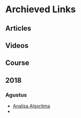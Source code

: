 # Archieved Links
## Articles
## Videos
## Course

## 2018
 ### Agustus 
 - [Analisa Algoritma](https://bertzzie.com/knowledge/analisis-algoritma/index.html)
 - 